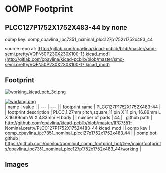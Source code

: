# OOMP Footprint  
## PLCC127P1752X1752X483-44  by none  
  
oomp key: oomp_cpavlina_ipc7351_nominal_plcc127p1752x1752x483_44  
  
source repo at: [http://gitlab.com/cpavlina/kicad-pcblib/blob/master/smd-semi.pretty/VQFN50P230X230X100-12.kicad_mod](http://gitlab.com/cpavlina/kicad-pcblib/blob/master/smd-semi.pretty/VQFN50P230X230X100-12.kicad_mod)  
## Footprint  
  
[![working_kicad_pcb_3d.png](working_kicad_pcb_3d_600.png)](working_kicad_pcb_3d.png)  
  
[![working.png](working_600.png)](working.png)  
| name | value | 
| --- | --- | 
| footprint name | PLCC127P1752X1752X483-44 | 
| footprint description | PLCC,1.27mm pitch,square;11 pin X 11 pin, 16.89mm L X 16.89mm W X 4.83mm H body | 
| number of pads | 44 | 
| github path | http://github.com/cpavlina/kicad-pcblib/blob/master/IPC7351-Nominal.pretty/PLCC127P1752X1752X483-44.kicad_mod | 
| oomp key | oomp_cpavlina_ipc7351_nominal_plcc127p1752x1752x483_44 | 
| oomp bot github | https://github.com/oomlout/oomlout_oomp_footprint_bot/tree/main/footprints/cpavlina_ipc7351_nominal_plcc127p1752x1752x483_44/working | 
## Images  
